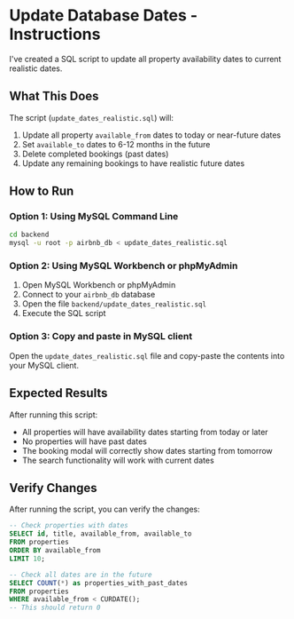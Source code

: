 # Update Database Dates - Instructions

I've created a SQL script to update all property availability dates to current realistic dates.

## What This Does

The script (`update_dates_realistic.sql`) will:
1. Update all property `available_from` dates to today or near-future dates
2. Set `available_to` dates to 6-12 months in the future
3. Delete completed bookings (past dates)
4. Update any remaining bookings to have realistic future dates

## How to Run

### Option 1: Using MySQL Command Line
```bash
cd backend
mysql -u root -p airbnb_db < update_dates_realistic.sql
```

### Option 2: Using MySQL Workbench or phpMyAdmin
1. Open MySQL Workbench or phpMyAdmin
2. Connect to your `airbnb_db` database
3. Open the file `backend/update_dates_realistic.sql`
4. Execute the SQL script

### Option 3: Copy and paste in MySQL client
Open the `update_dates_realistic.sql` file and copy-paste the contents into your MySQL client.

## Expected Results

After running this script:
- All properties will have availability dates starting from today or later
- No properties will have past dates
- The booking modal will correctly show dates starting from tomorrow
- The search functionality will work with current dates

## Verify Changes

After running the script, you can verify the changes:

```sql
-- Check properties with dates
SELECT id, title, available_from, available_to 
FROM properties 
ORDER BY available_from 
LIMIT 10;

-- Check all dates are in the future
SELECT COUNT(*) as properties_with_past_dates
FROM properties 
WHERE available_from < CURDATE();
-- This should return 0
```

